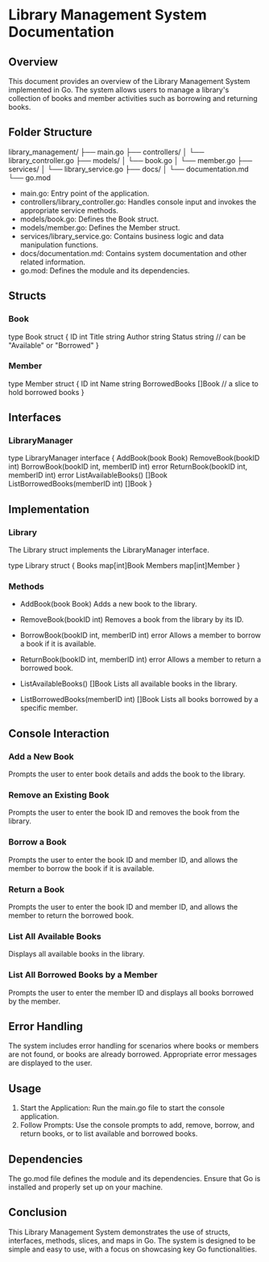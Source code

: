 # Library Management System Documentation

## Overview

This document provides an overview of the Library Management System implemented in Go. The system allows users to manage a library's collection of books and member activities such as borrowing and returning books.

## Folder Structure

library_management/
├── main.go
├── controllers/
│ └── library_controller.go
├── models/
│ └── book.go
│ └── member.go
├── services/
│ └── library_service.go
├── docs/
│ └── documentation.md
└── go.mod

- main.go: Entry point of the application.
- controllers/library_controller.go: Handles console input and invokes the appropriate service methods.
- models/book.go: Defines the Book struct.
- models/member.go: Defines the Member struct.
- services/library_service.go: Contains business logic and data manipulation functions.
- docs/documentation.md: Contains system documentation and other related information.
- go.mod: Defines the module and its dependencies.

## Structs

### Book

type Book struct {
ID int
Title string
Author string
Status string // can be "Available" or "Borrowed"
}

### Member

type Member struct {
ID int
Name string
BorrowedBooks []Book // a slice to hold borrowed books
}

## Interfaces

### LibraryManager

type LibraryManager interface {
AddBook(book Book)
RemoveBook(bookID int)
BorrowBook(bookID int, memberID int) error
ReturnBook(bookID int, memberID int) error
ListAvailableBooks() []Book
ListBorrowedBooks(memberID int) []Book
}

## Implementation

### Library

The Library struct implements the LibraryManager interface.

type Library struct {
Books map[int]Book
Members map[int]Member
}

### Methods

- AddBook(book Book)
  Adds a new book to the library.

- RemoveBook(bookID int)
  Removes a book from the library by its ID.

- BorrowBook(bookID int, memberID int) error
  Allows a member to borrow a book if it is available.

- ReturnBook(bookID int, memberID int) error
  Allows a member to return a borrowed book.

- ListAvailableBooks() []Book
  Lists all available books in the library.

- ListBorrowedBooks(memberID int) []Book
  Lists all books borrowed by a specific member.

## Console Interaction

### Add a New Book

Prompts the user to enter book details and adds the book to the library.

### Remove an Existing Book

Prompts the user to enter the book ID and removes the book from the library.

### Borrow a Book

Prompts the user to enter the book ID and member ID, and allows the member to borrow the book if it is available.

### Return a Book

Prompts the user to enter the book ID and member ID, and allows the member to return the borrowed book.

### List All Available Books

Displays all available books in the library.

### List All Borrowed Books by a Member

Prompts the user to enter the member ID and displays all books borrowed by the member.

## Error Handling

The system includes error handling for scenarios where books or members are not found, or books are already borrowed. Appropriate error messages are displayed to the user.

## Usage

1. Start the Application: Run the main.go file to start the console application.
2. Follow Prompts: Use the console prompts to add, remove, borrow, and return books, or to list available and borrowed books.

## Dependencies

The go.mod file defines the module and its dependencies. Ensure that Go is installed and properly set up on your machine.

## Conclusion

This Library Management System demonstrates the use of structs, interfaces, methods, slices, and maps in Go. The system is designed to be simple and easy to use, with a focus on showcasing key Go functionalities.
